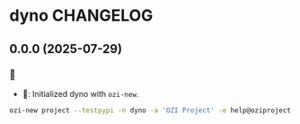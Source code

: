 # dyno CHANGELOG

## 0.0.0 (2025-07-29)

### :tada:

* :tada:: Initialized dyno with ``ozi-new``.

```sh
ozi-new project --testpypi -n dyno -a 'OZI Project' -e help@oziproject.dev -l MIT --license-expression MIT-0 -s 'OZI Github actions test dyno' --allow-file templates --allow-file .git --allow-file .pre-commit-config.yaml --allow-file .github --allow-file README.md --allow-file requirements.txt --no-enable-create-pull-request --update-wrapfile
```